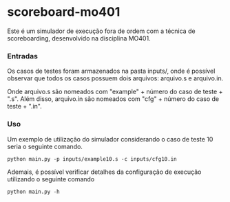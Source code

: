 # scoreboard-mo401

Este é um simulador de execução fora de ordem com a técnica de scoreboarding, desenvolvido na disciplina MO401.

### Entradas

Os casos de testes foram armazenados na pasta inputs/, onde é possível observar que todos os casos possuem dois arquivos: arquivo.s e arquivo.in.

Onde arquivo.s são nomeados com "example" + número do caso de teste + ".s". Além disso, arquivo.in são nomeados com "cfg" + número do caso de teste + ".in".

### Uso 

Um exemplo de utilização do simulador considerando o caso de teste 10 seria o seguinte comando.

```
python main.py -p inputs/example10.s -c inputs/cfg10.in
```

Ademais, é possível verificar detalhes da configuração de execução utilizando o seguinte comando

```
python main.py -h
```
